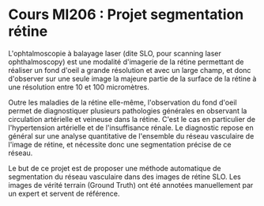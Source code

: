 # Cours MI206 : Projet segmentation rétine

L'ophtalmoscopie à balayage laser (dite SLO, pour scanning laser ophthalmoscopy) est une modalité
d'imagerie de la rétine permettant de réaliser un fond d'oeil a grande résolution et avec un large champ,
et donc d'observer sur une seule image la majeure partie de la surface de la rétine à une résolution entre
10 et 100 micromètres.  

Outre les maladies de la rétine elle-même, l'observation du fond d'oeil permet de diagnostiquer plusieurs
pathologies générales en observant la circulation artérielle et veineuse dans la rétine. C'est le cas en
particulier de l'hypertension artérielle et de l'insuffisance rénale. Le diagnostic repose en général sur
une analyse quantitative de l'ensemble du réseau vasculaire de l'image de rétine, et nécessite donc une
segmentation précise de ce réseau.  

Le but de ce projet est de proposer une méthode automatique de segmentation du réseau vasculaire
dans des images de rétine SLO. Les images de vérité terrain (Ground Truth) ont été annotées manuellement par un expert et servent de référence. 
